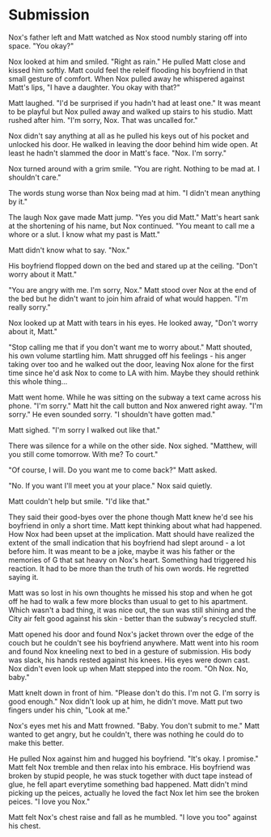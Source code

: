 # Submission

Nox's father left and Matt watched as Nox stood numbly staring off into space.  "You okay?"

Nox looked at him and smiled.  "Right as rain."  He pulled Matt close and kissed him softly.  Matt could feel the releif flooding his boyfriend in that small gesture of comfort.  When Nox pulled away he whispered against Matt's lips, "I have a daughter.  You okay with that?"

Matt laughed.  "I'd be surprised if you hadn't had at least one."  It was meant to be playful but Nox pulled away and walked up stairs to his studio.  Matt rushed after him.  "I'm sorry, Nox.  That was uncalled for."

Nox didn't say anything at all as he pulled his keys out of his pocket and unlocked his door.  He walked in leaving the door behind him wide open.  At least he hadn't slammed the door in Matt's face.  "Nox.  I'm sorry."

Nox turned around with a grim smile.  "You are right.  Nothing to be mad at.  I shouldn't care."

The words stung worse than Nox being mad at him.  "I didn't mean anything by it."

The laugh Nox gave made Matt jump.  "Yes you did Matt."  Matt's heart sank at the shortening of his name, but Nox continued.  "You meant to call me a whore or a slut.  I know what my past is Matt."

Matt didn't know what to say.  "Nox."

His boyfriend flopped down on the bed and stared up at the ceiling.  "Don't worry about it Matt."

"You are angry with me.  I'm sorry, Nox."  Matt stood over Nox at the end of the bed but he didn't want to join him afraid of what would happen.  "I'm really sorry."

Nox looked up at Matt with tears in his eyes.  He looked away, "Don't worry about it, Matt."

"Stop calling me that if you don't want me to worry about."  Matt shouted, his own volume startling him.  Matt shrugged off his feelings - his anger taking over too and he walked out the door, leaving Nox alone for the first time since he'd ask Nox to come to LA with him.  Maybe they should rethink this whole thing...

Matt went home.  While he was sitting on the subway a text came across his phone.  "I'm sorry."  Matt hit the call button and Nox anwered right away.  "I'm sorry."  He even sounded sorry.  "I shouldn't have gotten mad."

Matt sighed.  "I'm sorry I walked out like that."

There was silence for a while on the other side.  Nox sighed.  "Matthew, will you still come tomorrow.  With me? To court."

"Of course, I will.  Do you want me to come back?"  Matt asked.

"No.  If you want I'll meet you at your place."  Nox said quietly.

Matt couldn't help but smile.  "I'd like that."

They said their good-byes over the phone though Matt knew he'd see his boyfriend in only a short time.  Matt kept thinking about what had happened.  How Nox had been upset at the implication.  Matt should have realized the extent of the small indication that his boyfriend had slept around - a lot before him.  It was meant to be a joke, maybe it was his father or the memories of G that sat heavy on Nox's heart.  Something had triggered his reaction.  It had to be more than the truth of his own words.  He regretted saying it.  

Matt was so lost in his own thoughts he missed his stop and when he got off he had to walk a few more blocks than usual to get to his apartment.  Which wasn't a bad thing, it was nice out, the sun was still shining and the City air felt good against his skin - better than the subway's recycled stuff.

Matt opened his door and found Nox's jacket thrown over the edge of the couch but he couldn't see his boyfriend anywhere.  Matt went into his room and found Nox kneeling next to bed in a gesture of submission.  His body was slack, his hands rested against his knees.  His eyes were down cast.  Nox didn't even look up when Matt stepped into the room.  "Oh Nox.  No, baby."

Matt knelt down in front of him.  "Please don't do this.  I'm not G.  I'm sorry is good enough."  Nox didn't look up at him, he didn't move.  Matt put two fingers under his chin, "Look at me."

Nox's eyes met his and Matt frowned.  "Baby. You don't submit to me."  Matt wanted to get angry, but he couldn't, there was nothing he could do to make this better.

He pulled Nox against him and hugged his boyfriend.  "It's okay.  I promise."  Matt felt Nox tremble and then relax into his embrace.  His boyfriend was broken by stupid people, he was stuck together with duct tape instead of glue, he fell apart everytime something bad happened. Matt didn't mind picking up the peices, actually he loved the fact Nox let him see the broken peices.  "I love you Nox."

Matt felt Nox's chest raise and fall as he mumbled.  "I love you too" against his chest.  